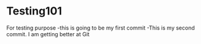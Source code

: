 # Testing101
For testing purpose
-this is going to be my first commit
-This is my second commit. I am getting better at Git